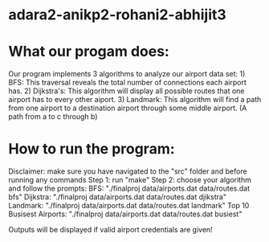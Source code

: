 # adara2-anikp2-rohani2-abhijit3

# What our progam does:
Our program implements 3 algorithms to analyze our airport data set:
    1) BFS: This traversal reveals the total number of connections each airport has. 
    2) Dijkstra's: This algorithm will display all possible routes that one airport has to every other aiport.
    3) Landmark: This algorithm will find a path from one airport to a destination airport through some middle airport.
       (A path from a to c through b)

# How to run the program:
Disclaimer: make sure you have navigated to the "src" folder and before running any commands
Step 1: run "make"
Step 2: choose your algorithm and follow the prompts:
    BFS: "./finalproj data/airports.dat data/routes.dat bfs"
    Dijkstra: "./finalproj data/airports.dat data/routes.dat djikstra"
    Landmark: "./finalproj data/airports.dat data/routes.dat landmark"
    Top 10 Busisest Airports: "./finalproj data/airports.dat data/routes.dat busiest"

Outputs will be displayed if valid airport credentials are given!